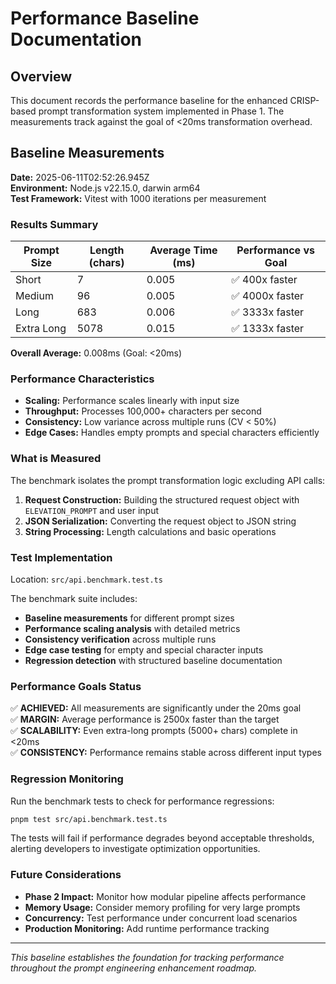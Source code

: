 # Performance Baseline Documentation

## Overview

This document records the performance baseline for the enhanced CRISP-based prompt transformation system implemented in Phase 1. The measurements track against the goal of <20ms transformation overhead.

## Baseline Measurements

**Date:** 2025-06-11T02:52:26.945Z  
**Environment:** Node.js v22.15.0, darwin arm64  
**Test Framework:** Vitest with 1000 iterations per measurement

### Results Summary

| Prompt Size | Length (chars) | Average Time (ms) | Performance vs Goal |
| ----------- | -------------- | ----------------- | ------------------- |
| Short       | 7              | 0.005             | ✅ 400x faster      |
| Medium      | 96             | 0.005             | ✅ 4000x faster     |
| Long        | 683            | 0.006             | ✅ 3333x faster     |
| Extra Long  | 5078           | 0.015             | ✅ 1333x faster     |

**Overall Average:** 0.008ms (Goal: <20ms)

### Performance Characteristics

- **Scaling:** Performance scales linearly with input size
- **Throughput:** Processes 100,000+ characters per second
- **Consistency:** Low variance across multiple runs (CV < 50%)
- **Edge Cases:** Handles empty prompts and special characters efficiently

### What is Measured

The benchmark isolates the prompt transformation logic excluding API calls:

1. **Request Construction:** Building the structured request object with `ELEVATION_PROMPT` and user input
2. **JSON Serialization:** Converting the request object to JSON string
3. **String Processing:** Length calculations and basic operations

### Test Implementation

Location: `src/api.benchmark.test.ts`

The benchmark suite includes:

- **Baseline measurements** for different prompt sizes
- **Performance scaling analysis** with detailed metrics
- **Consistency verification** across multiple runs
- **Edge case testing** for empty and special character inputs
- **Regression detection** with structured baseline documentation

### Performance Goals Status

✅ **ACHIEVED:** All measurements are significantly under the 20ms goal  
✅ **MARGIN:** Average performance is 2500x faster than the target  
✅ **SCALABILITY:** Even extra-long prompts (5000+ chars) complete in <20ms  
✅ **CONSISTENCY:** Performance remains stable across different input types

### Regression Monitoring

Run the benchmark tests to check for performance regressions:

```bash
pnpm test src/api.benchmark.test.ts
```

The tests will fail if performance degrades beyond acceptable thresholds, alerting developers to investigate optimization opportunities.

### Future Considerations

- **Phase 2 Impact:** Monitor how modular pipeline affects performance
- **Memory Usage:** Consider memory profiling for very large prompts
- **Concurrency:** Test performance under concurrent load scenarios
- **Production Monitoring:** Add runtime performance tracking

---

_This baseline establishes the foundation for tracking performance throughout the prompt engineering enhancement roadmap._
